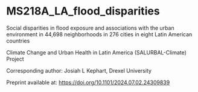 # MS218A_LA_flood_disparities
Social disparities in flood exposure and associations with the urban environment in 44,698 neighborhoods in 276 cities in eight Latin American countries

Climate Change and Urban Health in Latin America (SALURBAL-Climate) Project

Corresponding author: Josiah L Kephart, Drexel University


Preprint available at: https://doi.org/10.1101/2024.07.02.24309839 
